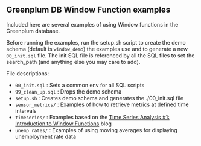 ## Greenplum DB Window Function examples

Included here are several examples of using Window functions in the Greenplum
database.

Before running the examples, run the setup.sh script to create the demo schema (default is `window_demo`) the examples use and to generate a new `00_init.sql` file. The init SQL file is referenced by all the SQL files to set the search_path (and anything else you may care to add).

File descriptions:
* `00_init.sql` : Sets a common env for all SQL scripts
* `99_clean_up.sql` : Drops the demo schema
* `setup.sh` : Creates demo schema and generates the ./00_init.sql file
* `sensor_metrics/` : Examples of how to retrieve metrics at defined time intervals
* `timeseries/` : Examples based on the [Time Series Analysis #1: Introduction to Window Functions](https://blog.pivotal.io/data-science-pivotal/products/time-series-analysis-1-introduction-to-window-functions) blog
* `unemp_rates/` : Examples of using moving averages for displaying unemployment rate data
